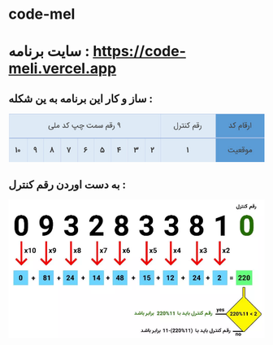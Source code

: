 # code-mel
# سایت برنامه : https://code-meli.vercel.app

## ساز و کار این برنامه به ین شکله :


<img style="max-width:100%" src="./css/code mli.jpg">

## به دست اوردن رقم کنترل :

<img style="max-width:100%" src="./css/control number.jpg">
